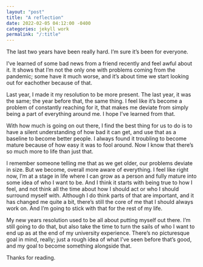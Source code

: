```yaml
---
layout: "post"
title: "A reflection"
date: 2022-02-05 04:12:00 -0400
categories: jekyll work
permalink: "/:title"
---
```


The last two years have been really hard. I’m sure it’s been for everyone.

I’ve learned of some bad news from a friend recently and feel awful about it. It shows that I’m not the only one with problems coming from the pandemic; some have it much worse, and it’s about time we start looking out for eachother because of that.

Last year, I made it my resolution to be more present. The last year, it was the same; the year before that, the same thing. I feel like it’s become a problem of constantly reaching for it, that makes me deviate from simply being a part of everything around me. I hope I’ve learned from that.

With how much is going on out there, I find the best thing for us to do is to have a silent understanding of how bad it can get, and use that as a baseline to become better people. I always found it troubling to become mature because of how easy it was to fool around. Now I know that there’s so much more to life than just that.

I remember someone telling me that as we get older, our problems deviate in size. But we become, overall more aware of everything. I feel like right now, I’m at a stage in life where I can grow as a person and fully mature into some idea of who I want to be. And I think it starts with being true to how I feel, and not think all the time about how I should act or who I should surround myself with. Although I do think parts of that are important, and it has changed me quite a bit, there’s still the core of me that I should always work on. And I’m going to stick with that for the rest of my life.

My new years resolution used to be all about putting myself out there. I’m still going to do that, but also take the time to turn the sails of who I want to end up as at the end of my university experience. There’s no picturesque goal in mind, really; just a rough idea of what I’ve seen before that’s good, and my goal to become something alongside that.

Thanks for reading.
